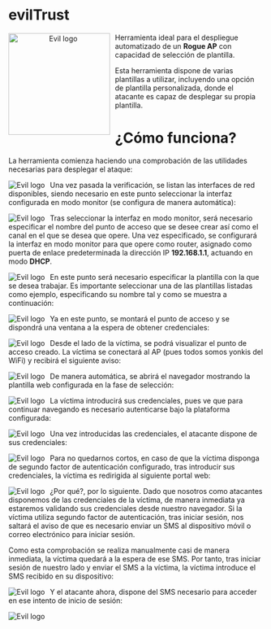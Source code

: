 # evilTrust

<p align="center">
<img src="images/evil.png"
	alt="Evil logo"
	width="200"
	style="float: left; margin-right: 10px;" />
</p>

Herramienta ideal para el despliegue automatizado de un **Rogue AP** con capacidad de selección de plantilla.

Esta herramienta dispone de varias plantillas a utilizar, incluyendo una opción de plantilla personalizada, donde el atacante es capaz de desplegar su propia plantilla.

¿Cómo funciona?
======
La herramienta comienza haciendo una comprobación de las utilidades necesarias para desplegar el ataque:

<p align="center">
<img src="images/inicio.png"
        alt="Evil logo"
        style="float: left; margin-right: 10px;" />
</p>

Una vez pasada la verificación, se listan las interfaces de red disponibles, siendo necesario en este punto seleccionar la interfaz configurada en modo monitor (se configura de manera automática):

<p align="center">
<img src="images/interfaces.png"
        alt="Evil logo"
        style="float: left; margin-right: 10px;" />
</p>

Tras seleccionar la interfaz en modo monitor, será necesario especificar el nombre del punto de acceso que se desee crear así como el canal en el que se desea que opere. Una vez especificado, se configurará la interfaz en modo monitor para que opere como router, asignado como puerta de enlace predeterminada la dirección IP **192.168.1.1**, actuando en modo **DHCP**.

<p align="center">
<img src="images/config.png"
        alt="Evil logo"
        style="float: left; margin-right: 10px;" />
</p>

En este punto será necesario especificar la plantilla con la que se desea trabajar. Es importante seleccionar una de las plantillas listadas como ejemplo, especificando su nombre tal y como se muestra a continuación:

<p align="center">
<img src="images/plantilla_000.png"
        alt="Evil logo"
        style="float: left; margin-right: 10px;" />
</p>


Ya en este punto, se montará el punto de acceso y se dispondrá una ventana a la espera de obtener credenciales:

<p align="center">
<img src="images/wait.png"
        alt="Evil logo"
        style="float: left; margin-right: 10px;" />
</p>

Desde el lado de la víctima, se podrá visualizar el punto de acceso creado. La víctima se conectará al AP (pues todos somos yonkis del WiFi) y recibirá el siguiente aviso:

<p align="center">
<img src="images/aps.jpg"
        alt="Evil logo"
        style="float: left; margin-right: 10px;" />
</p>

De manera automática, se abrirá el navegador mostrando la plantilla web configurada en la fase de selección:

<p align="center">
<img src="images/plantilla.jpg"
        alt="Evil logo"
        style="float: left; margin-right: 10px;" />
</p>

La víctima introducirá sus credenciales, pues ve que para continuar navegando es necesario autenticarse bajo la plataforma configurada:

<p align="center">
<img src="images/iniciosesion.jpg"
        alt="Evil logo"
        style="float: left; margin-right: 10px;" />
</p>

Una vez introducidas las credenciales, el atacante dispone de sus credenciales:

<p align="center">
<img src="images/first_step_000.png"
        alt="Evil logo"
        style="float: left; margin-right: 10px;" />
</p>


Para no quedarnos cortos, en caso de que la víctima disponga de segundo factor de autenticación configurado, tras introducir sus credenciales, la víctima es redirigida al siguiente portal web:

<p align="center">
<img src="images/sms.jpg"
        alt="Evil logo"
        style="float: left; margin-right: 10px;" />
</p>

¿Por qué?, por lo siguiente. Dado que nosotros como atacantes disponemos de las credenciales de la víctima, de manera inmediata ya estaremos validando sus credenciales desde nuestro navegador. Si la víctima utiliza segundo factor de autenticación, tras iniciar sesión, nos saltará el aviso de que es necesario enviar un SMS al dispositivo móvil o correo electrónico para iniciar sesión.

Como esta comprobación se realiza manualmente casi de manera inmediata, la víctima quedará a la espera de ese SMS. Por tanto, tras iniciar sesión de nuestro lado y enviar el SMS a la víctima, la víctima introduce el SMS recibido en su dispositivo:

<p align="center">
<img src="images/sms_code.jpg"
        alt="Evil logo"
        style="float: left; margin-right: 10px;" />
</p>

Y el atacante ahora, dispone del SMS necesario para acceder en ese intento de inicio de sesión:

<p align="center">
<img src="images/second_step.png"
        alt="Evil logo"
        style="float: left; margin-right: 10px;" />
</p>

